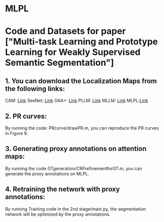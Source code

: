 # MLPL
# Code and Datasets for paper ["Multi-task Learning and Prototype Learning for Weakly Supervised Semantic Segmentation"] 

## 1. You can download the Localization Maps from the following links:
CAM: [Link](https://drive.google.com/file/d/1VfHr3-kUa8MnWuQXZWXVm3i-7dpaOHC3/view?usp=sharing)
SeeNet: [Link](https://drive.google.com/file/d/1OBoPcXqeDGGpiYHKd08kSs5hI2gGdY7M/view?usp=sharing)
OAA+: [Link](https://drive.google.com/file/d/1XtCeDckML0o5icOvAqulEQgmpUb_U5Bd/view?usp=sharing)
PLLM: [Link](https://drive.google.com/file/d/1-8_kyivFSKOeYEYukiFTu8FeMfVW7Yg8/view?usp=sharing)
MLLM: [Link](https://drive.google.com/file/d/1pfxQPOHhHQOIE2iuZsTBOnhREuisRvt1/view?usp=sharing)
MLPL:[Link](https://drive.google.com/file/d/1bkOI-IOiioakQPess7vwd13j_eDWF9Hg/view)

## 2. PR curves:
By running the code: PRcurve/drawPR.m, you can reproduce the PR curves in Figure 9.

## 3. Generating proxy annotations on attention maps:
By running the code GTgeneration/CRFrefinementforGT.m, you can generate the proxy annotations on MLPL.

## 4. Retraining the network with proxy annotations:
By running Training code in the 2nd stage/main.py, the segmentation network will be optimized by the proxy annotations.
